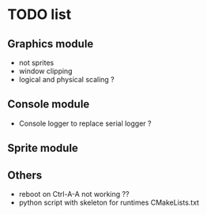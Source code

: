 # TODO list

## Graphics module
- not sprites
- window clipping
- logical and physical scaling ?

## Console module
- Console logger to replace serial logger ?

## Sprite module

## Others
- reboot on Ctrl-A-A not working ??
- python script with skeleton for runtimes CMakeLists.txt
